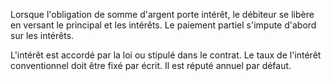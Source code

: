 Lorsque l'obligation de somme d'argent porte intérêt, le débiteur se libère en versant le principal et les intérêts. Le paiement partiel s'impute d'abord sur les intérêts.

L'intérêt est accordé par la loi ou stipulé dans le contrat. Le taux de l'intérêt conventionnel doit être fixé par écrit. Il est réputé annuel par défaut.
